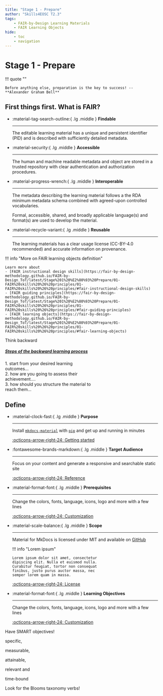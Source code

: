 ```yaml
---
title: "Stage 1 - Prepare"
author: "Skills4EOSC T2.3"
tags: 
    - FAIR-by-Design Learning Materials
    - FAIR Learning Objects
hide:
    - toc
    - navigation
---
```


# Stage 1 - Prepare

!!! quote ""

    Before anything else, preparation is the key to success! -- **Alexander Graham Bell​**

## First things first. What is FAIR?

<div class="grid cards" markdown>

-   :material-tag-search-outline:{ .lg .middle } __Findable__

    ---

    The editable learning material has a unique and persistent identifier (PID) and is described with sufficiently detailed metadata.

-   :material-security:{ .lg .middle } __Accessible__

    ---

    The human and machine readable metadata and object are stored in a trusted repository with clear authentication and authorization procedures.

-   :material-progress-wrench:{ .lg .middle } __Interoperable__

    ---

    The metadata describing the learning material follows a the RDA minimum metadata schema combined with agreed-upon controlled vocabularies.

    Formal, accessible, shared, and broadly applicable language(s) and format(s) are used to develop the material.

-   :material-recycle-variant:{ .lg .middle } __Reusable__

    ---

    The learning materials has a clear usage license (CC-BY-4.0 recommended) and accurate information on provenance.

</div>

!!! info "More on FAIR learning objects definition"

    Learn more about 
    - [FAIR instructional design skills](https://fair-by-design-methodology.github.io/FAIR-by-Design_ToT/latest/Stage%201%20%E2%80%93%20Prepare/01-FAIR%20skills%20%26%20principles/01-FAIR%20skills%20%26%20principles/#fair-instructional-design-skills)
    - [FAIR guiding principles](https://fair-by-design-methodology.github.io/FAIR-by-Design_ToT/latest/Stage%201%20%E2%80%93%20Prepare/01-FAIR%20skills%20%26%20principles/01-FAIR%20skills%20%26%20principles/#fair-guiding-principles)
    - [FAIR learning objects](https://fair-by-design-methodology.github.io/FAIR-by-Design_ToT/latest/Stage%201%20%E2%80%93%20Prepare/01-FAIR%20skills%20%26%20principles/01-FAIR%20skills%20%26%20principles/#fair-learning-objects)

<div class="row">
  <div class="col-sm-4">
    <div class="card text-white bg-primary mb-3" style="max-width: 18rem;">
      <div class="card-header"><i class="fa-brands fa-html5"></i> Think backward</div>
      <div class="card-body">
        <h5 class="card-title"><a href="https://fair-by-design-methodology.github.io/FAIR-by-Design_ToT/latest/Stage%201%20%E2%80%93%20Prepare/02-Preparing%20FAIR%20Learning%20Objects/02-Preparing%20FAIR%20Learning%20Objects_cont/#backward-instructional-design-process">Steps of the backward learning process</a></h5>
        <p class="card-text">1. start from your desired learning outcomes... </br>2. how are you going to assess their achievement.... </br>3. how should you structure the material to reach them...</p>
      </div>
    </div>
  </div>
</div>

## Define

<div class="grid cards" markdown>

-   :material-clock-fast:{ .lg .middle } __Purpose__

    ---

    Install [`mkdocs-material`](#) with [`pip`](#) and get up
    and running in minutes

    [:octicons-arrow-right-24: Getting started](https://google.com)

-   :fontawesome-brands-markdown:{ .lg .middle } __Target Audience__

    ---

    Focus on your content and generate a responsive and searchable static site

    [:octicons-arrow-right-24: Reference](https://google.com)

-   :material-format-font:{ .lg .middle } __Prerequisites__

    ---

    Change the colors, fonts, language, icons, logo and more with a few lines

    [:octicons-arrow-right-24: Customization](https://google.com)

-   :material-scale-balance:{ .lg .middle } __Scope__

    ---

    Material for MkDocs is licensed under MIT and available on [GitHub](https://github.com)

    !!! info "Lorem ipsum"

        Lorem ipsum dolor sit amet, consectetur
        dipiscing elit. Nulla et euismod nulla.
        Curabitur feugiat, tortor non consequat
        finibus, justo purus auctor massa, nec
        semper lorem quam in massa.

    [:octicons-arrow-right-24: License](https://google.com)
    
-   :material-format-font:{ .lg .middle } __Learning Objectives__

    ---

    Change the colors, fonts, language, icons, logo and more with a few lines

    [:octicons-arrow-right-24: Customization](https://google.com)

</div>



Have SMART objectives! ​

specific, ​

measurable, ​

attainable, ​

relevant and ​

time-bound​



Look for the Blooms taxonomy verbs!​


